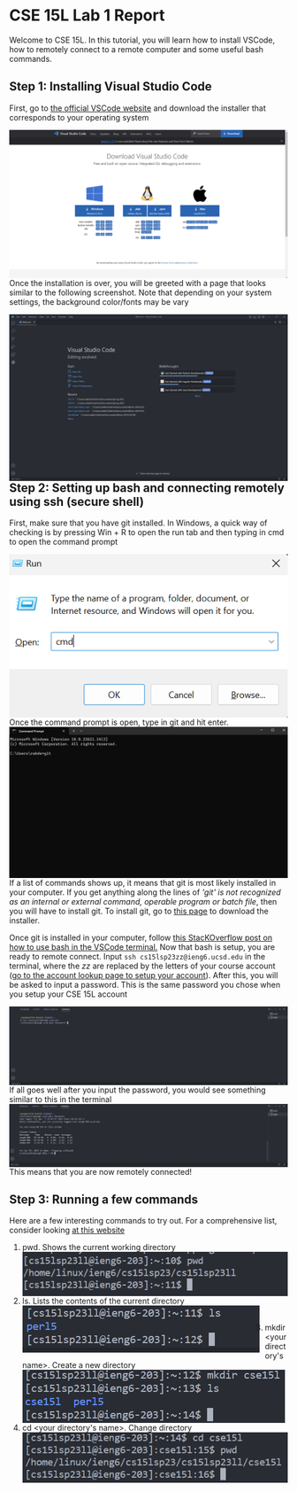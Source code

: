 # CSE 15L Lab 1 Report

Welcome to CSE 15L. In this tutorial, you will learn how to install VSCode, how to remotely connect to a remote computer and some useful bash commands. 

## Step 1: Installing Visual Studio Code
First, go to [the official VSCode website](https://code.visualstudio.com/) and download the installer that corresponds to your operating system

<img src="lab1_pic1.png"
     alt="Markdown Monster icon"
     style="float: left; margin-right: 10px;" />
     
     
Once the installation is over, you will be greeted with a page that looks similar to the following screenshot. Note that depending on your system settings, the background color/fonts may be vary

<img src="lab1_pic2.png"
     alt="Markdown Monster icon"
     style="float: left; margin-right: 10px;" />

## Step 2: Setting up bash and connecting remotely using ssh (secure shell)
First, make sure that you have git installed. In Windows, a quick way of checking is by pressing Win + R to open the run tab and then typing in cmd to open the command prompt

<img src="lab1_pic3.png"
     alt="Markdown Monster icon"
     style="float: left; margin-right: 10px;" /> <br />

Once the command prompt is open, type in git and hit enter.  <br />
<img src="lab1_pic4.png"
     alt="Markdown Monster icon"
     style="float: left; margin-right: 10px;" /> <br />
 If a list of commands shows up, it means that git is most likely installed in your computer. If you get anything along the lines of *'git' is not recognized as an internal or external command, operable program or batch file*, then you will have to install git.
 To install git, go to [this page](https://gitforwindows.org/) to download the installer. <br />
 
Once git is installed in your computer, follow [this StacKOverflow post on how to use bash in the VSCode terminal.](https://gitforwindows.org/)
Now that bash is setup, you are ready to remote connect. Input ```ssh cs15lsp23zz@ieng6.ucsd.edu``` in the terminal, where the *zz* are replaced by the letters of your course account ([go to the account lookup page to setup your account](https://sdacs.ucsd.edu/~icc/index.php)). 
After this, you will be asked to input a password. This is the same password you chose when you setup your CSE 15L account <br />

<img src="lab1_pic5.png"
     alt="Markdown Monster icon"
     style="float: left; margin-right: 10px;" /> <br />
     
If all goes well after you input the password, you would see something similar to this in the terminal <br />
<img src="lab1_pic6.png"
     alt="Markdown Monster icon"
     style="float: left; margin-right: 10px;" /> <br />
This means that you are now remotely connected! <br />

## Step 3: Running a few commands
Here are a few interesting commands to try out. For a comprehensive list, consider looking [at this website](https://www.freecodecamp.org/news/bash-scripting-tutorial-linux-shell-script-and-command-line-for-beginners/) <br />

1) pwd. Shows the current working directory <br />
<img src="lab1_pic7.png"
     alt="Markdown Monster icon"
     style="float: left; margin-right: 10px;" /> <br />
     
2) ls. Lists the contents of the current directory <br />
<img src="lab1_pic8.png"
     alt="Markdown Monster icon"
     style="float: left; margin-right: 10px;" /> <br />
     
3) mkdir <your directory's name>. Create a new directory <br />
<img src="lab1_pic9.png"
     alt="Markdown Monster icon"
     style="float: left; margin-right: 10px;" /> <br />
     
4) cd <your directory's name>. Change directory <br />
<img src="lab1_pic10.png"
     alt="Markdown Monster icon"
     style="float: left; margin-right: 10px;" /> <br />
